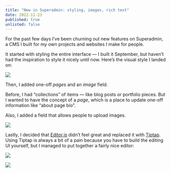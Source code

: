 ```yaml
---
title: "New in Superadmin: styling, images, rich text"
date: 2022-11-23
published: true
unlisted: false
---
```


For the past few days I’ve been churning out new features on Superadmin, a CMS I built for my own projects and websites I make for people.

It started with styling the entire interface — I built it September, but haven’t had the inspiration to style it nicely until now. Here’s the visual style I landed on:

![](/posts/superadmin-styled/image.png)

Then, I added one-off _pages_ and an _image_ field.

Before, I had “collections” of items — like blog posts or portfolio pieces. But I wanted to have the concept of a _page_, which is a place to update one-off information like “about page bio”.

Also, I added a field that allows people to upload images.

![](/posts/superadmin-styled/image-1.png)

Lastly, I decided that [Editor.js](https://editorjs.io) didn’t feel great and replaced it with [Tiptap](https://tiptap.dev). Using Tiptap is always a bit of a pain because you have to build the editing UI yourself, but I managed to put together a fairly nice editor:

![](/posts/superadmin-styled/image-2.png)

![](/posts/superadmin-styled/image-3.png)
